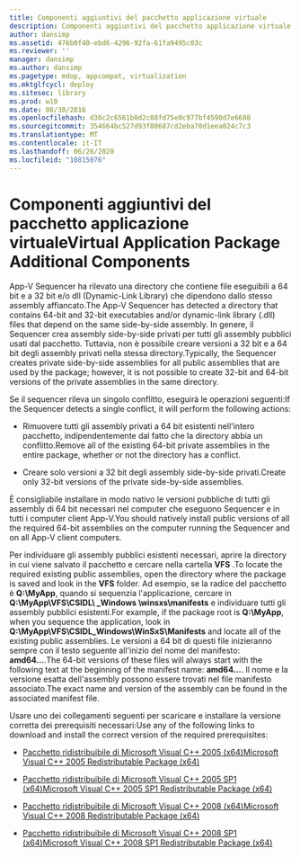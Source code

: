 ```yaml
---
title: Componenti aggiuntivi del pacchetto applicazione virtuale
description: Componenti aggiuntivi del pacchetto applicazione virtuale
author: dansimp
ms.assetid: 476b0f40-ebd6-4296-92fa-61fa9495c03c
ms.reviewer: ''
manager: dansimp
ms.author: dansimp
ms.pagetype: mdop, appcompat, virtualization
ms.mktglfcycl: deploy
ms.sitesec: library
ms.prod: w10
ms.date: 08/30/2016
ms.openlocfilehash: d30c2c6561b0d2c08fd75e0c977bf4590d7e6688
ms.sourcegitcommit: 354664bc527d93f80687cd2eba70d1eea024c7c3
ms.translationtype: MT
ms.contentlocale: it-IT
ms.lasthandoff: 06/26/2020
ms.locfileid: "10815076"
---
```

# <span data-ttu-id="01926-103">Componenti aggiuntivi del pacchetto applicazione virtuale</span><span class="sxs-lookup"><span data-stu-id="01926-103">Virtual Application Package Additional Components</span></span>


<span data-ttu-id="01926-104">App-V Sequencer ha rilevato una directory che contiene file eseguibili a 64 bit e a 32 bit e/o dll (Dynamic-Link Library) che dipendono dallo stesso assembly affiancato.</span><span class="sxs-lookup"><span data-stu-id="01926-104">The App-V Sequencer has detected a directory that contains 64-bit and 32-bit executables and/or dynamic-link library (.dll) files that depend on the same side-by-side assembly.</span></span> <span data-ttu-id="01926-105">In genere, il Sequencer crea assembly side-by-side privati per tutti gli assembly pubblici usati dal pacchetto. Tuttavia, non è possibile creare versioni a 32 bit e a 64 bit degli assembly privati nella stessa directory.</span><span class="sxs-lookup"><span data-stu-id="01926-105">Typically, the Sequencer creates private side-by-side assemblies for all public assemblies that are used by the package; however, it is not possible to create 32-bit and 64-bit versions of the private assemblies in the same directory.</span></span>

<span data-ttu-id="01926-106">Se il sequencer rileva un singolo conflitto, eseguirà le operazioni seguenti:</span><span class="sxs-lookup"><span data-stu-id="01926-106">If the Sequencer detects a single conflict, it will perform the following actions:</span></span>

-   <span data-ttu-id="01926-107">Rimuovere tutti gli assembly privati a 64 bit esistenti nell'intero pacchetto, indipendentemente dal fatto che la directory abbia un conflitto.</span><span class="sxs-lookup"><span data-stu-id="01926-107">Remove all of the existing 64-bit private assemblies in the entire package, whether or not the directory has a conflict.</span></span>

-   <span data-ttu-id="01926-108">Creare solo versioni a 32 bit degli assembly side-by-side privati.</span><span class="sxs-lookup"><span data-stu-id="01926-108">Create only 32-bit versions of the private side-by-side assemblies.</span></span>

<span data-ttu-id="01926-109">È consigliabile installare in modo nativo le versioni pubbliche di tutti gli assembly di 64 bit necessari nel computer che eseguono Sequencer e in tutti i computer client App-V.</span><span class="sxs-lookup"><span data-stu-id="01926-109">You should natively install public versions of all the required 64-bit assemblies on the computer running the Sequencer and on all App-V client computers.</span></span>

<span data-ttu-id="01926-110">Per individuare gli assembly pubblici esistenti necessari, aprire la directory in cui viene salvato il pacchetto e cercare nella cartella **VFS** .</span><span class="sxs-lookup"><span data-stu-id="01926-110">To locate the required existing public assemblies, open the directory where the package is saved and look in the **VFS** folder.</span></span> <span data-ttu-id="01926-111">Ad esempio, se la radice del pacchetto è **Q:\\MyApp**, quando si sequenzia l'applicazione, cercare in **Q:\\MyApp\\VFS\\CSIDL\ _Windows \\winsxs\\manifests** e individuare tutti gli assembly pubblici esistenti.</span><span class="sxs-lookup"><span data-stu-id="01926-111">For example, if the package root is **Q:\\MyApp**, when you sequence the application, look in **Q:\\MyApp\\VFS\\CSIDL\_Windows\\WinSxS\\Manifests** and locate all of the existing public assemblies.</span></span> <span data-ttu-id="01926-112">Le versioni a 64 bit di questi file inizieranno sempre con il testo seguente all'inizio del nome del manifesto: **amd64...**.</span><span class="sxs-lookup"><span data-stu-id="01926-112">The 64-bit versions of these files will always start with the following text at the beginning of the manifest name: **amd64…**.</span></span> <span data-ttu-id="01926-113">Il nome e la versione esatta dell'assembly possono essere trovati nel file manifesto associato.</span><span class="sxs-lookup"><span data-stu-id="01926-113">The exact name and version of the assembly can be found in the associated manifest file.</span></span>

<span data-ttu-id="01926-114">Usare uno dei collegamenti seguenti per scaricare e installare la versione corretta dei prerequisiti necessari:</span><span class="sxs-lookup"><span data-stu-id="01926-114">Use any of the following links to download and install the correct version of the required prerequisites:</span></span>

-   [<span data-ttu-id="01926-115">Pacchetto ridistribuibile di Microsoft Visual C++ 2005 (x64)</span><span class="sxs-lookup"><span data-stu-id="01926-115">Microsoft Visual C++ 2005 Redistributable Package (x64)</span></span>](https://go.microsoft.com/fwlink/?LinkId=152697)

-   [<span data-ttu-id="01926-116">Pacchetto ridistribuibile di Microsoft Visual C++ 2005 SP1 (x64)</span><span class="sxs-lookup"><span data-stu-id="01926-116">Microsoft Visual C++ 2005 SP1 Redistributable Package (x64)</span></span>](https://go.microsoft.com/fwlink/?LinkId=152698)

-   [<span data-ttu-id="01926-117">Pacchetto ridistribuibile di Microsoft Visual C++ 2008 (x64)</span><span class="sxs-lookup"><span data-stu-id="01926-117">Microsoft Visual C++ 2008 Redistributable Package (x64)</span></span>](https://go.microsoft.com/fwlink/?LinkId=152699)

-   [<span data-ttu-id="01926-118">Pacchetto ridistribuibile di Microsoft Visual C++ 2008 SP1 (x64)</span><span class="sxs-lookup"><span data-stu-id="01926-118">Microsoft Visual C++ 2008 SP1 Redistributable Package (x64)</span></span>](https://go.microsoft.com/fwlink/?LinkId=152700)

 

 





